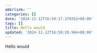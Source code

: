 ```yaml
---
abbrlink: ''
categories: []
date: '2024-11-12T16:59:17.379352+08:00'
tags: []
title: Hello would
updated: '2024-11-12T16:59:20.964+08:00'
---
```

Hello would
